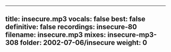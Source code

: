 
---
title: insecure.mp3
vocals: false
best: false
definitive: false
recordings: insecure-80
filename: insecure.mp3
mixes: insecure-mp3-308
folder: 2002-07-06/insecure
weight: 0
---
